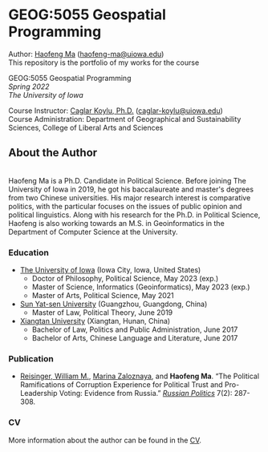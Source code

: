 # GEOG:5055 Geospatial Programming
Author: [Haofeng Ma](https://clas.uiowa.edu/polisci/people/haofeng-ma) (haofeng-ma@uiowa.edu)
<br>This repository is the portfolio of my works for the course

GEOG:5055 Geospatial Programming
<br>*Spring 2022*
<br>*The University of Iowa*


Course Instructor: [Caglar Koylu, Ph.D.](https://clas.uiowa.edu/geography/people/caglar-koylu) (caglar-koylu@uiowa.edu)
<br>Course Administration: Department of Geographical and Sustainability Sciences, College of Liberal Arts and Sciences

## About the Author
<br>Haofeng Ma is a Ph.D. Candidate in Political Science. Before joining The University of Iowa in 2019, he got his baccalaureate and master's degrees from two Chinese universities. His major research interest is comparative politics, with the particular focuses on the issues of public opinion and political linguistics. Along with his research for the Ph.D. in Political Science, Haofeng is also working towards an M.S. in Geoinformatics in the Department of Computer Science at the University.

### Education
- [The University of Iowa](https://uiowa.edu) (Iowa City, Iowa, United States)
  - Doctor of Philosophy, Political Science, May 2023 (exp.)
  - Master of Science, Informatics (Geoinformatics), May 2023 (exp.)
  - Master of Arts, Political Science, May 2021
- [Sun Yat-sen University](https://www.sysu.edu.cn/sysuen/) (Guangzhou, Guangdong, China)
  - Master of Law, Political Theory, June 2019
- [Xiangtan University](https://en.xtu.edu.cn) (Xiangtan, Hunan, China)
  - Bachelor of Law, Politics and Public Administration, June 2017
  - Bachelor of Arts, Chinese Language and Literature, June 2017

### Publication
- [Reisinger, William M.](https://clas.uiowa.edu/polisci/people/william-m-reisinger), [Marina Zaloznaya](https://clas.uiowa.edu/sociology/people/marina-zaloznaya), and **Haofeng Ma**. “The Political Ramifications of Corruption Experience for Political Trust and Pro-Leadership Voting: Evidence from Russia.” *[Russian Politics](https://brill.com/view/journals/rupo/rupo-overview.xml?contents=latestarticles-57511)* 7(2): 287-308.

### CV
More information about the author can be found in the [CV](https://github.com/geog3050/haofma/files/8725107/haofeng_ma_cv.pdf).
